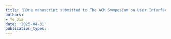 ```yaml
---
title: '👏One manuscript submitted to The ACM Symposium on User Interface Software and Technology (UIST) 2025'
authors:
- Ye Jia
date: '2025-04-01'
publication_types:
---
```




